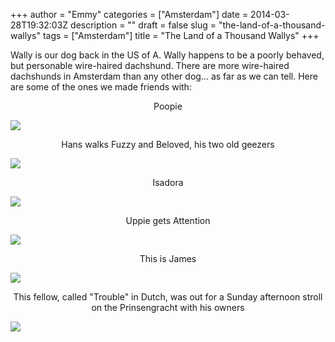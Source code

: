 +++
author = "Emmy"
categories = ["Amsterdam"]
date = 2014-03-28T19:32:03Z
description = ""
draft = false
slug = "the-land-of-a-thousand-wallys"
tags = ["Amsterdam"]
title = "The Land of a Thousand Wallys"
+++


Wally is our dog back in the US of A. Wally happens to be a poorly behaved, but personable wire-haired dachshund. There are more wire-haired dachshunds in Amsterdam than any other dog… as far as we can tell. Here are some of the ones we made friends with:

<center>Poopie</center>

[![](/images/2014/03/IMG_2733-200x300.jpg)](/images/2014/03/IMG_2733.jpg)

<center>Hans walks Fuzzy and Beloved, his two old geezers</center>

[![](/images/2014/03/IMG_2734-300x200.jpg)](/images/2014/03/IMG_2734.jpg)

<center>Isadora</center>

[![](/images/2014/03/IMG_2741-300x200.jpg)](/images/2014/03/IMG_2741.jpg)

<center>Uppie gets Attention</center>

[![](/images/2014/03/IMG_2726-300x200.jpg)](/images/2014/03/IMG_2726.jpg)

<center>This is James</center>

[![](/images/2014/03/IMG_2727-300x200.jpg)](/images/2014/03/IMG_2727.jpg)

<center>This fellow, called "Trouble" in Dutch, was out for a Sunday afternoon stroll on the Prinsengracht with his owners</center>

[![](/images/2014/03/top-view-of-trouble-300x225.jpg)](/images/2014/03/top-view-of-trouble.jpg)

